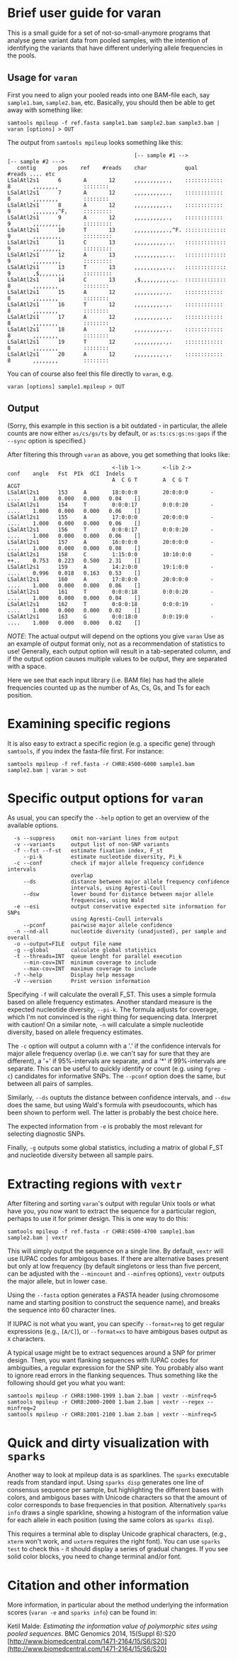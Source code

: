 # Brief user guide for varan

This is a small guide for a set of not-so-small-anymore programs that
analyse gene variant data from pooled samples, with the intention of
identifying the variants that have different underlying allele
frequencies in the pools.

## Usage for `varan`

First you need to align your pooled reads into one BAM-file each, say
`sample1.bam`, `sample2.bam`, etc.
Basically, you should then be able to get away with something like:

~~~~~~
samtools mpileup -f ref.fasta sample1.bam sample2.bam sample3.bam | varan [options] > OUT
~~~~~~

The output from `samtools mpileup` looks something like this:

~~~~~~
                                        [-- sample #1 -->               [-- sample #2 --->    
   contig       pos    ref    #reads    char            qual            #reads .... etc
LSalAtl2s1      6       A       12      ,,,,,,,,,,.,    ::::::::::::    8       ,,,,,,,,        ::::::::
LSalAtl2s1      7       A       12      ,,,,,,,,,,.,    ::::::::::::    8       ,,,,,,,,        ::::::::
LSalAtl2s1      8       A       12      ,,,,,,,,,,.,    ::::::::::::    9       ,,,,,,,,^F,     :::::::::
LSalAtl2s1      9       A       12      ,,,,,,,,,,.,    ::::::::::::    9       ,,,,,,,,,       :::::::::
LSalAtl2s1      10      T       13      ,,,,,,,,,,.,^F. :::::::::::::   9       ,,,,,,,,,       :::::::::
LSalAtl2s1      11      C       13      ,,,,,,,,,,.,.   :::::::::::::   9       ,,,,,,,,,       :::::::::
LSalAtl2s1      12      A       13      ,,,,,,,,,,.,.   :::::::::::::   9       ,,,,,,,,,       :::::::::
LSalAtl2s1      13      T       13      ,,,,,,,,,,.,.   :::::::::::::   9       ,$,,,,,,,,      :::::::::
LSalAtl2s1      14      C       13      ,$,,,,,,,,,.,.  :::::::::::::   8       ,,,,,,,,        ::::::::
LSalAtl2s1      15      A       12      ,,,,,,,,,.,.    ::::::::::::    8       ,,,,,,,,        ::::::::
LSalAtl2s1      16      T       12      ,,,,,,,,,.,.    ::::::::::::    8       ,,,,,,,,        ::::::::
LSalAtl2s1      17      A       12      ,,,,,,,,,.,.    ::::::::::::    8       ,,,,,,,,        ::::::::
LSalAtl2s1      18      A       12      ,,,,,,,,,.,.    ::::::::::::    8       ,,,,,,,,        ::::::::
LSalAtl2s1      19      T       12      ,,,,,,,,,.,.    ::::::::::::    8       ,,,,,,,,        ::::::::
LSalAtl2s1      20      A       12      ,,,,,,,,,.,.    ::::::::::::    8       ,,,,,,,,        ::::::::
~~~~~~

You can of course also feel this file directly to `varan`, e.g.

~~~~~~
varan [options] sample1.mpileup > OUT
~~~~~~

## Output

(Sorry, this example in this section is a bit outdated - in
particular, the allele counts are now either `as/cs/gs/ts` by default,
or `as:ts:cs:gs:ns:gaps` if the `--sync` option is specified.)

After filtering this through `varan` as above, you get something that
looks like:

~~~~~~
                                 <-lib 1->       <-lib 2->              conf    angle   Fst  PIk  dCI  Indels
                                 A  C G T        A  C G T               ACGT    
LSalAtl2s1      153     A        18:0:0:0        20:0:0:0       -       ....    1.000   0.000   0.000   0.04    []
LSalAtl2s1      154     T        0:0:0:17        0:0:0:20       -       ....    1.000   0.000   0.000   0.06    []
LSalAtl2s1      155     A        17:0:0:0        20:0:0:0       -       ....    1.000   0.000   0.000   0.06    []
LSalAtl2s1      156     T        0:0:0:17        0:0:0:20       -       ....    1.000   0.000   0.000   0.06    []
LSalAtl2s1      157     A        16:0:0:0        20:0:0:0       -       ....    1.000   0.000   0.000   0.08    []
LSalAtl2s1      158     C        1:15:0:0        10:10:0:0      -       ++..    0.753   0.223   0.500   2.31    []
LSalAtl2s1      159     A        14:2:0:0        19:1:0:0       -       ....    0.996   0.018   0.163   0.53    []
LSalAtl2s1      160     A        17:0:0:0        20:0:0:0       -       ....    1.000   0.000   0.000   0.06    []
LSalAtl2s1      161     T        0:0:0:18        0:0:0:20       -       ....    1.000   0.000   0.000   0.04    []
LSalAtl2s1      162     T        0:0:0:18        0:0:0:19       -       ....    1.000   0.000   0.000   0.02    []
LSalAtl2s1      163     G        0:0:18:0        0:0:19:0       -       ....    1.000   0.000   0.000   0.02    []

~~~~~~

*NOTE*: The actual output will depend on the options you give `varan`
Use as an example of output format only, not as a recommendation of
statistics to use!  Generally, each output option will result in a
tab-seperated column, and if the output option causes multiple values
to be output, they are separated with a space.

Here we see that each input library (i.e. BAM file) has had the allele frequencies counted
up as the number of As, Cs, Gs, and Ts for each position.

# Examining specific regions

It is also easy to extract a specific region (e.g. a specific gene)
through `samtools`, if you index the fasta-file first.  For instance:

    samtools mpileup -f ref.fasta -r CHR8:4500-6000 sample1.bam sample2.bam | varan > out

# Specific output options for `varan`

As usual, you can specify the `--help` option to get an overview of
the available options.

~~~~~~
  -s --suppress     omit non-variant lines from output
  -v --variants     output list of non-SNP variants
  -f --fst --f-st   estimate fixation index, F_st
     --pi-k         estimate nucleotide diversity, Pi_k
  -c --conf         check if major allele frequency confidence intervals
                    overlap
     --ds           distance between major allele frequency confidence
                    intervals, using Agresti-Coull
     --dsw          lower bound for distance between major allele
                    frequencies, using Wald
  -e --esi          output conservative expected site information for SNPs
                    using Agresti-Coull intervals
     --pconf        pairwise major allele confidence
  -n --nd-all       nucleotide diversity (unadjusted), per sample and overall
  -o --output=FILE  output file name
  -g --global       calculate global statistics
  -t --threads=INT  queue lenght for parallel execution
     --min-cov=INT  minimum coverage to include
     --max-cov=INT  maximum coverage to include
  -? --help         Display help message
  -V --version      Print version information
~~~~~~

Specifying `-f` will calculate the overall F_ST.  This uses a simple
formula based on allele frequency estimates.  Another standard measure
is the expected nucleotide diversity, `--pi-k`.  The formula adjusts
for coverage, which I'm not convinced is the right thing for
sequencing data.  Interpret with caution!  On a similar note, `-n`
will calculate a simple nucleotide diversity, based on allele
frequency estimates.

The `-c` option will output a column with a '.' if the confidence
intervals for major allele frequency overlap (i.e. we can't say for
sure that they are different), a '+' if 95%-intervals are separate,
and a '*' if 99%-intervals are separate.  This can be useful to
quickly identify or count (e.g. using `fgrep -c`) candidates for
informative SNPs.  The `--pconf` option does the same, but between all
pairs of samples.

Similarly, `--ds` ouptuts the distance between confidence intervals,
and `--dsw` does the same, but using Wald's formula with pseudocounts,
which has been shown to perform well.  The latter is probably the best
choice here.

The expected information from `-e` is probably the most relevant for
selecting diagnostic SNPs.

Finally, `-g` outputs some global statistics, including a matrix of
global F_ST and nucleotide diversity between all sample pairs.

# Extracting regions with `vextr`

After filtering and sorting `varan`'s output with regular Unix tools
or what have you, you now want to extract the sequence for a
particular region, perhaps to use it for primer design.  This is one
way to do this:

    samtools mpileup -f ref.fasta -r CHR8:4500-4700 sample1.bam sample2.bam | vextr

This will simply output the sequence on a single line.  By default,
`vextr` will use IUPAC codes for ambigous bases.  If there are alternative
bases present but only at low frequency (by default singletons or less
than five percent, can be adjusted with the `--mincount` and
`--minfreq` options), `vextr` outputs the major allele, but in lower
case.

Using the `--fasta` option generates a FASTA header (using chromosome
name and starting position to construct the sequence name), and breaks
the sequence into 60 character lines.

If IUPAC is not what you want, you can specify `--format=reg` to get
regular expressions (e.g., `[A/C]`), or `--format=xs` to have ambigous
bases output as `X` characters.

A typical usage might be to extract sequences around a SNP for primer
design.  Then, you want flanking sequences with IUPAC codes for
ambiguities, a regular expression for the SNP site.  You probably also
want to ignore read errors in the flanking sequences.  Thus something
like the following should get you what you want:

    samtools mpileup -r CHR8:1900-1999 1.bam 2.bam | vextr --minfreq=5
    samtools mpileup -r CHR8:2000-2000 1.bam 2.bam | vextr --regex --minfreq=2
    samtools mpileup -r CHR8:2001-2100 1.bam 2.bam | vextr --minfreq=5	

# Quick and dirty visualization with `sparks`

Another way to look at mpileup data is as sparklines.  The `sparks`
executable reads from standard input.  Using `sparks disp` generates
one line of consensus sequence per sample, but highlighting the
different bases with colors, and ambigous bases with Unicode
characters so that the amount of color corresponds to base frequencies
in that position.  Alternatively `sparks info` draws a single
sparkline, showing a histogram of the information value for each
allele in each position (using the same colors as `sparks disp`).

This requires a terminal able to display Unicode graphical characters,
(e.g., `xterm` won't work, and `uxterm` requires the right font). You
can use `sparks test` to check this - it should display a series of
gradual changes.  If you see solid color blocks, you need to change
terminal and/or font.

# Citation and other information

More information, in particular about the method underlying the
information scores (`varan -e` and `sparks info`) can be found in:

Ketil Malde: _Estimating the information value of polymorphic sites using pooled sequences_.
BMC Genomics 2014, 15(Suppl 6):S20
[http://www.biomedcentral.com/1471-2164/15/S6/S20](http://www.biomedcentral.com/1471-2164/15/S6/S20)




